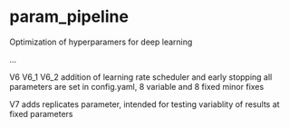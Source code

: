 # param_pipeline
Optimization of hyperparamers for deep learning 

...

V6 
V6_1
V6_2
addition of learning rate scheduler and early stopping
all parameters are set in config.yaml, 8 variable and 8 fixed
minor fixes

V7
adds replicates parameter, intended for testing variablity of results at fixed parameters
